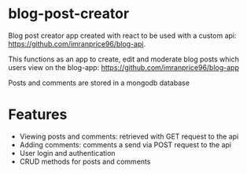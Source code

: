 # blog-post-creator

Blog post creator app created with react to be used with a custom api: https://github.com/imranprice96/blog-api.

This functions as an app to create, edit and moderate blog posts which users view on the blog-app: https://github.com/imranprice96/blog-app

Posts and comments are stored in a mongodb database

# Features

- Viewing posts and comments: retrieved with GET request to the api
- Adding comments: comments a send via POST request to the api
- User login and authentication
- CRUD methods for posts and comments
